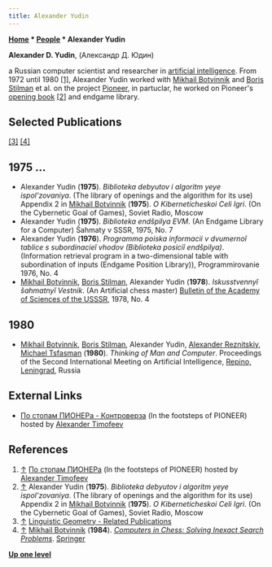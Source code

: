 ```yaml
---
title: Alexander Yudin
---
```

**[Home](Home "Home") * [People](People "People") * Alexander Yudin**

**Alexander D. Yudin**, (Александр Д. Юдин)

a Russian computer scientist and researcher in [artificial intelligence](Artificial_Intelligence "Artificial Intelligence"). From 1972 until 1980 <a id="cite-note-1" href="#cite-ref-1">[1]</a>, Alexander Yudin worked with [Mikhail Botvinnik](Mikhail_Botvinnik "Mikhail Botvinnik") and [Boris Stilman](Boris_Stilman "Boris Stilman") et al. on the project [Pioneer](Pioneer "Pioneer"),
in partuclar, he worked on Pioneer's [opening book](Opening_Book "Opening Book") <a id="cite-note-2" href="#cite-ref-2">[2]</a> and endgame library.

## Selected Publications

<a id="cite-note-3" href="#cite-ref-3">[3]</a> <a id="cite-note-4" href="#cite-ref-4">[4]</a>

## 1975 ...

- Alexander Yudin (**1975**). *Biblioteka debyutov i algoritm yeye ispol'zovaniya*. (The library of openings and the algorithm for its use) Appendix 2 in [Mikhail Botvinnik](Mikhail_Botvinnik "Mikhail Botvinnik") (**1975**). *O Kiberneticheskoi Celi Igri*. (On the Cybernetic Goal of Games), Soviet Radio, Moscow
- Alexander Yudin (**1975**). *Biblioteka endšpilya EVM*. (An Endgame Library for a Computer) Šahmaty v SSSR, 1975, No. 7
- Alexander Yudin (**1976**). *Programma poiska informacii v dvumernoǐ tablice s subordinacieǐ vhodov (Biblioteka posiciǐ endšpilya)*. (Information retrieval program in a two-dimensional table with subordination of inputs (Endgame Position Library)), Programmirovanie 1976, No. 4
- [Mikhail Botvinnik](Mikhail_Botvinnik "Mikhail Botvinnik"), [Boris Stilman](Boris_Stilman "Boris Stilman"), Alexander Yudin (**1978**). *Iskusstvennyǐ šahmatnyǐ Vestnik*. (An Artificial chess master) [Bulletin of the Academy of Sciences of the USSSR](https://en.wikipedia.org/wiki/Bulletin_of_the_Russian_Academy_of_Sciences:_Physics), 1978, No. 4

## 1980

- [Mikhail Botvinnik](Mikhail_Botvinnik "Mikhail Botvinnik"), [Boris Stilman](Boris_Stilman "Boris Stilman"), Alexander Yudin, [Alexander Reznitskiy](Alexander_Reznitskiy "Alexander Reznitskiy"), [Michael Tsfasman](Michael_Tsfasman "Michael Tsfasman") (**1980**). *Thinking of Man and Computer*. Proceedings of the Second International Meeting on Artificial Intelligence, [Repino, Leningrad](https://en.wikipedia.org/wiki/Repino,_Saint_Petersburg), Russia

## External Links

- [По стопам ПИОНЕРа - Контроверза](http://atimopheyev.narod.ru/AfterPIONEER/inPIONEERsFootsteps.ALL.HTM) (In the footsteps of PIONEER) hosted by [Alexander Timofeev](Alexander_Timofeev "Alexander Timofeev")

## References

1. <a id="cite-ref-1" href="#cite-note-1">↑</a> [По стопам ПИОНЕРа](http://atimopheyev.narod.ru/AfterPIONEER/inPIONEERsFootsteps.ALL.HTM) (In the footsteps of PIONEER) hosted by [Alexander Timofeev](Alexander_Timofeev "Alexander Timofeev")
1. <a id="cite-ref-2" href="#cite-note-2">↑</a> Alexander Yudin (**1975**). *Biblioteka debyutov i algoritm yeye ispol'zovaniya*. (The library of openings and the algorithm for its use) Appendix 2 in [Mikhail Botvinnik](Mikhail_Botvinnik "Mikhail Botvinnik") (**1975**). *O Kiberneticheskoi Celi Igri*. (On the Cybernetic Goal of Games), Soviet Radio, Moscow
1. <a id="cite-ref-3" href="#cite-note-3">↑</a> [Linguistic Geometry - Related Publications](https://stilman-strategies.com/bstilman/publications.html)
1. <a id="cite-ref-4" href="#cite-note-4">↑</a> [Mikhail Botvinnik](Mikhail_Botvinnik "Mikhail Botvinnik") (**1984**). *[Computers in Chess: Solving Inexact Search Problems](https://link.springer.com/book/10.1007/978-1-4612-5204-7)*. [Springer](https://de.wikipedia.org/wiki/Springer_Science%2BBusiness_Media)

**[Up one level](People "People")**

